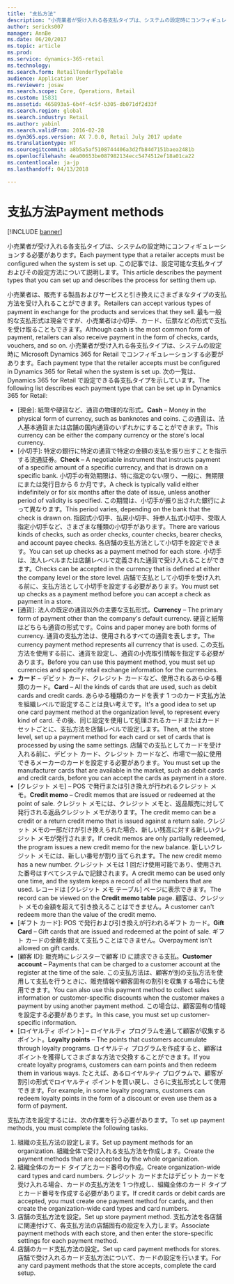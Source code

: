 ```yaml
---
title: "支払方法"
description: "小売業者が受け入れる各支払タイプは、システムの設定時にコンフィギュレーションする必要があります。 この記事では、設定可能な支払タイプおよびその設定方法について説明します。"
author: sericks007
manager: AnnBe
ms.date: 06/20/2017
ms.topic: article
ms.prod: 
ms.service: dynamics-365-retail
ms.technology: 
ms.search.form: RetailTenderTypeTable
audience: Application User
ms.reviewer: josaw
ms.search.scope: Core, Operations, Retail
ms.custom: 15831
ms.assetid: 465893a5-6b4f-4c5f-b305-db071df2d33f
ms.search.region: global
ms.search.industry: Retail
ms.author: yabinl
ms.search.validFrom: 2016-02-28
ms.dyn365.ops.version: AX 7.0.0, Retail July 2017 update
ms.translationtype: HT
ms.sourcegitcommit: a8b5a5af5108744406a3d2fb84d7151baea2481b
ms.openlocfilehash: 4ea00653be087982134ecc5474512ef18a01ca22
ms.contentlocale: ja-jp
ms.lasthandoff: 04/13/2018

---
```


# <a name="payment-methods"></a><span data-ttu-id="9c71a-104">支払方法</span><span class="sxs-lookup"><span data-stu-id="9c71a-104">Payment methods</span></span>

[!INCLUDE [banner](includes/banner.md)]

<span data-ttu-id="9c71a-105">小売業者が受け入れる各支払タイプは、システムの設定時にコンフィギュレーションする必要があります。</span><span class="sxs-lookup"><span data-stu-id="9c71a-105">Each payment type that a retailer accepts must be configured when the system is set up.</span></span> <span data-ttu-id="9c71a-106">この記事では、設定可能な支払タイプおよびその設定方法について説明します。</span><span class="sxs-lookup"><span data-stu-id="9c71a-106">This article describes the payment types that you can set up and describes the process for setting them up.</span></span>

<span data-ttu-id="9c71a-107">小売業者は、販売する製品およびサービスと引き換えにさまざまなタイプの支払方法を受け入れることができます。</span><span class="sxs-lookup"><span data-stu-id="9c71a-107">Retailers can accept various types of payment in exchange for the products and services that they sell.</span></span> <span data-ttu-id="9c71a-108">最も一般的な支払形式は現金ですが、小売業者は小切手、カード、伝票などの形式で支払を受け取ることもできます。</span><span class="sxs-lookup"><span data-stu-id="9c71a-108">Although cash is the most common form of payment, retailers can also receive payment in the form of checks, cards, vouchers, and so on.</span></span> <span data-ttu-id="9c71a-109">小売業者が受け入れる各支払タイプは、システムの設定時に Microsoft Dynamics 365 for Retail でコンフィギュレーションする必要があります。</span><span class="sxs-lookup"><span data-stu-id="9c71a-109">Each payment type that the retailer accepts must be configured in Dynamics 365 for Retail when the system is set up.</span></span> <span data-ttu-id="9c71a-110">次の一覧は、Dynamics 365 for Retail で設定できる各支払タイプを示しています。</span><span class="sxs-lookup"><span data-stu-id="9c71a-110">The following list describes each payment type that can be set up in Dynamics 365 for Retail:</span></span>

-   <span data-ttu-id="9c71a-111">\[現金\]: 紙幣や硬貨など、通貨の物理的な形式。</span><span class="sxs-lookup"><span data-stu-id="9c71a-111">**Cash** – Money in the physical form of currency, such as banknotes and coins.</span></span> <span data-ttu-id="9c71a-112">この通貨は、法人基本通貨または店舗の国内通貨のいずれかにすることができます。</span><span class="sxs-lookup"><span data-stu-id="9c71a-112">This currency can be either the company currency or the store's local currency.</span></span>
-   <span data-ttu-id="9c71a-113">\[小切手\]: 特定の銀行に特定の通貨で特定の金額の支払を振り出すことを指示する流通証券。</span><span class="sxs-lookup"><span data-stu-id="9c71a-113">**Check** – A negotiable instrument that instructs payment of a specific amount of a specific currency, and that is drawn on a specific bank.</span></span> <span data-ttu-id="9c71a-114">小切手の有効期限は、特に指定のない限り、一般に、無期限にまたは発行日から 6 か月です。</span><span class="sxs-lookup"><span data-stu-id="9c71a-114">A check is typically valid either indefinitely or for six months after the date of issue, unless another period of validity is specified.</span></span> <span data-ttu-id="9c71a-115">この期間は、小切手が振り出された銀行によって異なります。</span><span class="sxs-lookup"><span data-stu-id="9c71a-115">This period varies, depending on the bank that the check is drawn on.</span></span> <span data-ttu-id="9c71a-116">指図式小切手、払戻小切手、持参人払式小切手、受取人指定小切手など、さまざまな種類の小切手があります。</span><span class="sxs-lookup"><span data-stu-id="9c71a-116">There are various kinds of checks, such as order checks, counter checks, bearer checks, and account payee checks.</span></span> <span data-ttu-id="9c71a-117">各店舗の支払方法として小切手を設定できます。</span><span class="sxs-lookup"><span data-stu-id="9c71a-117">You can set up checks as a payment method for each store.</span></span> <span data-ttu-id="9c71a-118">小切手は、法人レベルまたは店舗レベルで定義された通貨で受け入れることができます。</span><span class="sxs-lookup"><span data-stu-id="9c71a-118">Checks can be accepted in the currency that is defined at either the company level or the store level.</span></span> <span data-ttu-id="9c71a-119">店舗で支払として小切手を受け入れる前に、支払方法として小切手を設定する必要があります。</span><span class="sxs-lookup"><span data-stu-id="9c71a-119">You must set up checks as a payment method before you can accept a check as payment in a store.</span></span>
-   <span data-ttu-id="9c71a-120">\[通貨\]: 法人の既定の通貨以外の主要な支払形式。</span><span class="sxs-lookup"><span data-stu-id="9c71a-120">**Currency** – The primary form of payment other than the company's default currency.</span></span> <span data-ttu-id="9c71a-121">硬貨と紙幣はどちらも通貨の形式です。</span><span class="sxs-lookup"><span data-stu-id="9c71a-121">Coins and paper money are both forms of currency.</span></span> <span data-ttu-id="9c71a-122">通貨の支払方法は、使用されるすべての通貨を表します。</span><span class="sxs-lookup"><span data-stu-id="9c71a-122">The currency payment method represents all currency that is used.</span></span> <span data-ttu-id="9c71a-123">この支払方法を使用する前に、通貨を設定し、通貨の小売取引情報を指定する必要があります。</span><span class="sxs-lookup"><span data-stu-id="9c71a-123">Before you can use this payment method, you must set up currencies and specify retail exchange information for the currencies.</span></span>
-   <span data-ttu-id="9c71a-124">**カード** – デビット カード、クレジット カードなど、使用されるあらゆる種類のカード。</span><span class="sxs-lookup"><span data-stu-id="9c71a-124">**Card** – All the kinds of cards that are used, such as debit cards and credit cards.</span></span> <span data-ttu-id="9c71a-125">あらゆる種類のカードを表す 1 つのカード支払方法を組織レベルで設定することは良い考えです。</span><span class="sxs-lookup"><span data-stu-id="9c71a-125">It's a good idea to set up one card payment method at the organization level, to represent every kind of card.</span></span> <span data-ttu-id="9c71a-126">その後、同じ設定を使用して処理されるカードまたはカード セットごとに、支払方法を店舗レベルで設定します。</span><span class="sxs-lookup"><span data-stu-id="9c71a-126">Then, at the store level, set up a payment method for each card or set of cards that is processed by using the same settings.</span></span> <span data-ttu-id="9c71a-127">店舗での支払としてカードを受け入れる前に、デビット カード、クレジット カードなど、市場で一般に使用できるメーカーのカードを設定する必要があります。</span><span class="sxs-lookup"><span data-stu-id="9c71a-127">You must set up the manufacturer cards that are available in the market, such as debit cards and credit cards, before you can accept the cards as payment in a store.</span></span>
-   <span data-ttu-id="9c71a-128">[クレジット メモ] – POS で発行または引き換えが行われるクレジット メモ。</span><span class="sxs-lookup"><span data-stu-id="9c71a-128">**Credit memo** – Credit memos that are issued or redeemed at the point of sale.</span></span> <span data-ttu-id="9c71a-129">クレジット メモには、クレジット メモと、返品販売に対して発行される返品クレジット メモがあります。</span><span class="sxs-lookup"><span data-stu-id="9c71a-129">The credit memo can be a credit or a return credit memo that is issued against a return sale.</span></span> <span data-ttu-id="9c71a-130">クレジット メモの一部だけが引き換えられた場合、新しい残高に対する新しいクレジット メモが発行されます。</span><span class="sxs-lookup"><span data-stu-id="9c71a-130">If credit memos are only partially redeemed, the program issues a new credit memo for the new balance.</span></span> <span data-ttu-id="9c71a-131">新しいクレジット メモには、新しい番号が割り当てられます。</span><span class="sxs-lookup"><span data-stu-id="9c71a-131">The new credit memo has a new number.</span></span> <span data-ttu-id="9c71a-132">クレジット メモは 1 回だけ使用可能であり、使用された番号はすべてシステムで記録されます。</span><span class="sxs-lookup"><span data-stu-id="9c71a-132">A credit memo can be used only one time, and the system keeps a record of all the numbers that are used.</span></span> <span data-ttu-id="9c71a-133">レコードは [クレジット メモ テーブル] ページに表示できます。</span><span class="sxs-lookup"><span data-stu-id="9c71a-133">The record can be viewed on the **Credit memo table** page.</span></span> <span data-ttu-id="9c71a-134">顧客は、クレジット メモの金額を超えて引き換えることはできません。</span><span class="sxs-lookup"><span data-stu-id="9c71a-134">A customer can't redeem more than the value of the credit memo.</span></span>
-   <span data-ttu-id="9c71a-135">\[ギフト カード\]: POS で発行および引き換えが行われるギフト カード。</span><span class="sxs-lookup"><span data-stu-id="9c71a-135">**Gift Card** – Gift cards that are issued and redeemed at the point of sale.</span></span> <span data-ttu-id="9c71a-136">ギフト カードの金額を超えて支払うことはできません。</span><span class="sxs-lookup"><span data-stu-id="9c71a-136">Overpayment isn't allowed on gift cards.</span></span>
-   <span data-ttu-id="9c71a-137">\[顧客 ID\]: 販売時にレジスターで顧客 ID に請求できる支払。</span><span class="sxs-lookup"><span data-stu-id="9c71a-137">**Customer account** – Payments that can be charged to a customer account at the register at the time of the sale.</span></span> <span data-ttu-id="9c71a-138">この支払方法は、顧客が別の支払方法を使用して支払を行うときに、販売情報や顧客固有の割引を収集する場合にも使用できます。</span><span class="sxs-lookup"><span data-stu-id="9c71a-138">You can also use this payment method to collect sales information or customer-specific discounts when the customer makes a payment by using another payment method.</span></span> <span data-ttu-id="9c71a-139">この場合は、顧客固有の情報を設定する必要があります。</span><span class="sxs-lookup"><span data-stu-id="9c71a-139">In this case, you must set up customer-specific information.</span></span>
-   <span data-ttu-id="9c71a-140">[ロイヤルティ ポイント] – ロイヤルティ プログラムを通して顧客が収集するポイント。</span><span class="sxs-lookup"><span data-stu-id="9c71a-140">**Loyalty points** – The points that customers accumulate through loyalty programs.</span></span> <span data-ttu-id="9c71a-141">ロイヤルティ プログラムを作成すると、顧客はポイントを獲得してさまざまな方法で交換することができます。</span><span class="sxs-lookup"><span data-stu-id="9c71a-141">If you create loyalty programs, customers can earn points and then redeem them in various ways.</span></span> <span data-ttu-id="9c71a-142">たとえば、あるロイヤルティ プログラムで、顧客が割引の形式でロイヤルティ ポイントを買い戻し、さらに支払形式として使用できます。</span><span class="sxs-lookup"><span data-stu-id="9c71a-142">For example, in some loyalty programs, customers can redeem loyalty points in the form of a discount or even use them as a form of payment.</span></span>

<span data-ttu-id="9c71a-143">支払方法を設定するには、次の作業を行う必要があります。</span><span class="sxs-lookup"><span data-stu-id="9c71a-143">To set up payment methods, you must complete the following tasks.</span></span>

1.  <span data-ttu-id="9c71a-144">組織の支払方法の設定します。</span><span class="sxs-lookup"><span data-stu-id="9c71a-144">Set up payment methods for an organization.</span></span> <span data-ttu-id="9c71a-145">組織全体で受け入れる支払方法を作成します。</span><span class="sxs-lookup"><span data-stu-id="9c71a-145">Create the payment methods that are accepted by the whole organization.</span></span>
2.  <span data-ttu-id="9c71a-146">組織全体のカード タイプとカード番号の作成。</span><span class="sxs-lookup"><span data-stu-id="9c71a-146">Create organization-wide card types and card numbers.</span></span> <span data-ttu-id="9c71a-147">クレジット カードまたはデビット カードを受け入れる場合、カードの支払方法を 1 つ作成し、組織全体のカード タイプとカード番号を作成する必要があります。</span><span class="sxs-lookup"><span data-stu-id="9c71a-147">If credit cards or debit cards are accepted, you must create one payment method for cards, and then create the organization-wide card types and card numbers.</span></span>
3.  <span data-ttu-id="9c71a-148">店舗の支払方法を設定。</span><span class="sxs-lookup"><span data-stu-id="9c71a-148">Set up store payment method.</span></span> <span data-ttu-id="9c71a-149">支払方法を各店舗に関連付けて、各支払方法の店舗固有の設定を入力します。</span><span class="sxs-lookup"><span data-stu-id="9c71a-149">Associate payment methods with each store, and then enter the store-specific settings for each payment method.</span></span>
4.  <span data-ttu-id="9c71a-150">店舗のカード支払方法の設定。</span><span class="sxs-lookup"><span data-stu-id="9c71a-150">Set up card payment methods for stores.</span></span> <span data-ttu-id="9c71a-151">店舗で受け入れるカード支払方法について、カードの設定を行います。</span><span class="sxs-lookup"><span data-stu-id="9c71a-151">For any card payment methods that the store accepts, complete the card setup.</span></span>






